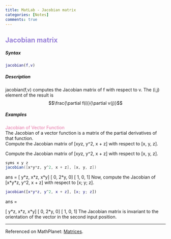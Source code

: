 ```yaml
---
title: MatLab - Jacobian matrix
categories: [Notes]
comments: true
---
```


<style TYPE="text/css">code.has-jax {font: inherit; font-size: 100%; background: inherit; border: inherit;}</style><script type="text/x-mathjax-config">
MathJax.Hub.Config({
    tex2jax: {
        inlineMath: [['$','$'], ['\\(','\\)']],
        displayMath: [ ['$$','$$'], ["\\[","\\]"] ],
        skipTags: ['script', 'noscript', 'style', 'textarea', 'pre'] // removed 'code' entry
    }});
MathJax.Hub.Queue(function() {
    var all = MathJax.Hub.getAllJax(), i;
    for(i = 0; i < all.length; i += 1) {
        all[i].SourceElement().parentNode.className += ' has-jax';
    }});
</script><script type="text/javascript" src="https://cdnjs.cloudflare.com/ajax/libs/mathjax/2.7.4/MathJax.js?config=TeX-AMS_HTML-full"></script>


## <font color= 977FD7> Jacobian matrix</font>

##### Syntax
```MatLab
jacobian(f,v)
```

##### Description
jacobian(f,v) computes the Jacobian matrix of f with respect to v. The (i,j) element of the result is $$\frac{\partial f(i)}{\partial v(j)}$$

##### Examples
<font color= E675A7> Jacobian of Vector Function</font><br/>
The Jacobian of a vector function is a matrix of the partial derivatives of that function.<br/>
Compute the Jacobian matrix of [x*y*z, y^2, x + z] with respect to [x, y, z].

Compute the Jacobian matrix of [x*y*z, y^2, x + z] with respect to [x, y, z].

```Java
syms x y z
jacobian([x*y*z, y^2, x + z], [x, y, z])
```
ans =
[ y\*z, x\*z, x\*y]
[   0, 2\*y,   0]
[   1,   0,   1]
Now, compute the Jacobian of [x\*y\*z, y^2, x + z] with respect to [x; y; z].
```MatLab
jacobian([x*y*z, y^2, x + z], [x; y; z])
```
ans =

[ y\*z, x\*z, x\*y]
[   0, 2\*y,   0]
[   1,   0,   1]
The Jacobian matrix is invariant to the orientation of the vector in the second input position.


-----------------------------------------
Referenced on MathPlanet: <a href="https://www.mathplanet.com/education/algebra-2/matrices/using-matrices-when-solving-system-of-equations">Matrices</a>.
